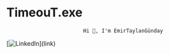 # TimeouT.exe
                             Hi 👋, I'm EmirTaylanGünday
                      
                      
                      
                      
                      
                      
                      
                      
                      
                      
                      
                      
                      
                      
                      
                      
                      
                      
                      
                      
                      
                      
                      
                      
[![Linkedln]([https://img.shields.io/badge/-Github-000?style=quare&labelColor=000&logo=Github&logoColor=white&link=link](https://proinfluent.b-cdn.net/wp-content/uploads/2019/05/Logo-LinkedIn-officiel.png))](link) 
